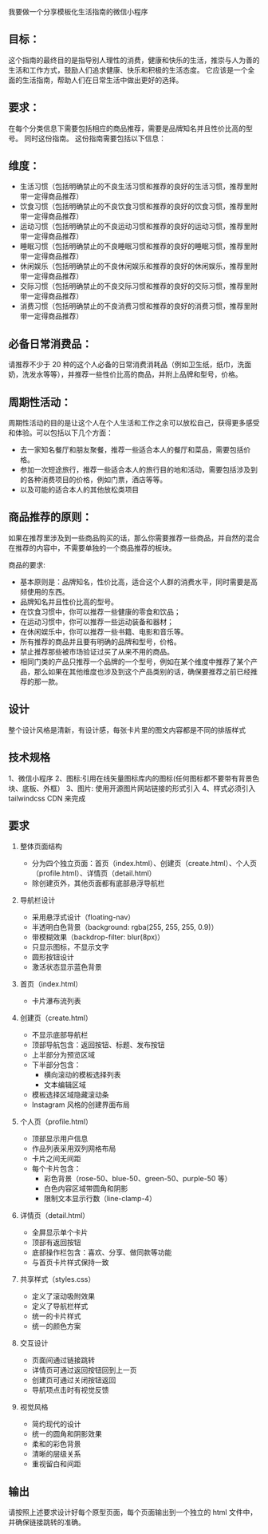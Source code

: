 我要做一个分享模板化生活指南的微信小程序

## 目标：

这个指南的最终目的是指导别人理性的消费，健康和快乐的生活，推崇与人为善的生活和工作方式，鼓励人们追求健康、快乐和积极的生活态度。
它应该是一个全面的生活指南，帮助人们在日常生活中做出更好的选择。

## 要求：

在每个分类信息下需要包括相应的商品推荐，需要是品牌知名并且性价比高的型号。
同时这份指南。
这份指南需要包括以下信息：

## 维度：

- 生活习惯（包括明确禁止的不良生活习惯和推荐的良好的生活习惯，推荐里附带一定得商品推荐）
- 饮食习惯（包括明确禁止的不良饮食习惯和推荐的良好的饮食习惯，推荐里附带一定得商品推荐）
- 运动习惯（包括明确禁止的不良运动习惯和推荐的良好的运动习惯，推荐里附带一定得商品推荐）
- 睡眠习惯（包括明确禁止的不良睡眠习惯和推荐的良好的睡眠习惯，推荐里附带一定得商品推荐）
- 休闲娱乐（包括明确禁止的不良休闲娱乐和推荐的良好的休闲娱乐，推荐里附带一定得商品推荐）
- 交际习惯（包括明确禁止的不良交际习惯和推荐的良好的交际习惯，推荐里附带一定得商品推荐）
- 消费习惯（包括明确禁止的不良消费习惯和推荐的良好的消费习惯，推荐里附带一定得商品推荐）

## 必备日常消费品：

请推荐不少于 20 种的这个人必备的日常消费消耗品（例如卫生纸，纸巾，洗面奶，洗发水等等），并推荐一些性价比高的商品，并附上品牌和型号，价格。

## 周期性活动：

周期性活动的目的是让这个人在个人生活和工作之余可以放松自己，获得更多感受和体验。可以包括以下几个方面：

- 去一家知名餐厅和朋友聚餐，推荐一些适合本人的餐厅和菜品，需要包括价格。
- 参加一次短途旅行，推荐一些适合本人的旅行目的地和活动，需要包括涉及到的各种消费项目的价格，例如门票，酒店等等。
- 以及可能的适合本人的其他放松类项目

## 商品推荐的原则：

如果在推荐里涉及到一些商品购买的话，那么你需要推荐一些商品，并自然的混合在推荐的内容中，不需要单独的一个商品推荐的板块。

商品的要求:

- 基本原则是：品牌知名，性价比高，适合这个人群的消费水平，同时需要是高频使用的东西。
- 品牌知名并且性价比高的型号。
- 在饮食习惯中，你可以推荐一些健康的零食和饮品；
- 在运动习惯中，你可以推荐一些运动装备和器材；
- 在休闲娱乐中，你可以推荐一些书籍、电影和音乐等。
- 所有推荐的商品并且要有明确的品牌和型号，价格。
- 禁止推荐那些被市场验证过买了从来不用的商品。
- 相同门类的产品只推荐一个品牌的一个型号，例如在某个维度中推荐了某个产品，那么如果在其他维度也涉及到这个产品类别的话，确保要推荐之前已经推荐的那一款。

## 设计

整个设计风格是清新，有设计感，每张卡片里的图文内容都是不同的排版样式

## 技术规格

1、微信小程序
2、图标:引用在线矢量图标库内的图标(任何图标都不要带有背景色块、底板、外框）
3、图片: 使用开源图片网站链接的形式引入
4、样式必须引入 tailwindcss CDN 来完成

## 要求

1. 整体页面结构

   - 分为四个独立页面：首页（index.html）、创建页（create.html）、个人页（profile.html）、详情页（detail.html）
   - 除创建页外，其他页面都有底部悬浮导航栏

2. 导航栏设计

   - 采用悬浮式设计（floating-nav）
   - 半透明白色背景（background: rgba(255, 255, 255, 0.9)）
   - 带模糊效果（backdrop-filter: blur(8px)）
   - 只显示图标，不显示文字
   - 圆形按钮设计
   - 激活状态显示蓝色背景

3. 首页（index.html）

   - 卡片瀑布流列表

4. 创建页（create.html）

   - 不显示底部导航栏
   - 顶部导航包含：返回按钮、标题、发布按钮
   - 上半部分为预览区域
   - 下半部分包含：
     - 横向滚动的模板选择列表
     - 文本编辑区域
   - 模板选择区域隐藏滚动条
   - Instagram 风格的创建界面布局

5. 个人页（profile.html）

   - 顶部显示用户信息
   - 作品列表采用双列网格布局
   - 卡片之间无间距
   - 每个卡片包含：
     - 彩色背景（rose-50、blue-50、green-50、purple-50 等）
     - 白色内容区域带圆角和阴影
     - 限制文本显示行数（line-clamp-4）

6. 详情页（detail.html）

   - 全屏显示单个卡片
   - 顶部有返回按钮
   - 底部操作栏包含：喜欢、分享、做同款等功能
   - 与首页卡片样式保持一致

7. 共享样式（styles.css）

   - 定义了滚动吸附效果
   - 定义了导航栏样式
   - 统一的卡片样式
   - 统一的颜色方案

8. 交互设计

   - 页面间通过链接跳转
   - 详情页可通过返回按钮回到上一页
   - 创建页可通过关闭按钮返回
   - 导航项点击时有视觉反馈

9. 视觉风格
   - 简约现代的设计
   - 统一的圆角和阴影效果
   - 柔和的彩色背景
   - 清晰的层级关系
   - 重视留白和间距

## 输出

请按照上述要求设计好每个原型页面，每个页面输出到一个独立的 html 文件中，并确保链接跳转的准确。
